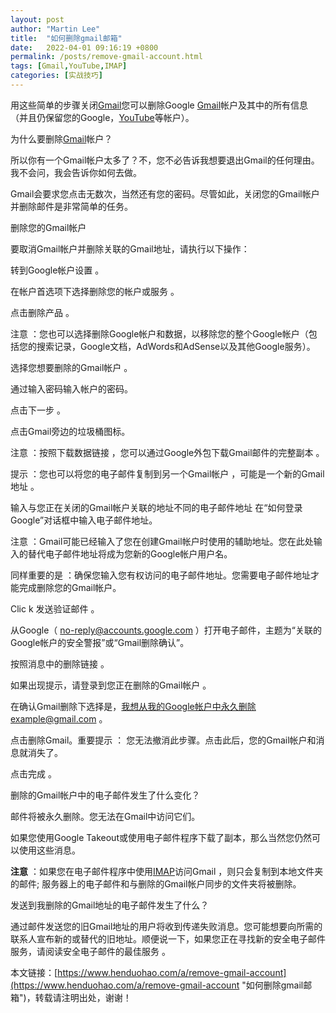 ```yaml
---
layout: post  
author: "Martin Lee"  
title:  "如何删除gmail邮箱"  
date:   2022-04-01 09:16:19 +0800  
permalink: /posts/remove-gmail-account.html  
tags: [Gmail,YouTube,IMAP]  
categories: [实战技巧]  
---
```

用这些简单的步骤关闭[Gmail](https://www.henduohao.com/tag/gmail "Gmail是Google的免费网络邮件服务，也是世界上用户量最多的邮箱。")您可以删除Google [Gmail](https://www.henduohao.com/tag/gmail "Gmail是Google的免费网络邮件服务，也是世界上用户量最多的邮箱。")帐户及其中的所有信息（并且仍保留您的Google，[YouTube](https://www.henduohao.com/tag/youtube "YouTube，谷歌旗下的美国影音分享网站，是目前全球最大的视频搜索和分享平台。")等帐户）。




为什么要删除[Gmail](https://www.henduohao.com/tag/gmail "Gmail是Google的免费网络邮件服务，也是世界上用户量最多的邮箱。")帐户？

所以你有一个Gmail帐户太多了？不，您不必告诉我想要退出Gmail的任何理由。我不会问，我会告诉你如何去做。

Gmail会要求您点击无数次，当然还有您的密码。尽管如此，关闭您的Gmail帐户并删除邮件是非常简单的任务。




删除您的Gmail帐户

要取消Gmail帐户并删除关联的Gmail地址，请执行以下操作：




转到Google帐户设置 。

在帐户首选项下选择删除您的帐户或服务 。

点击删除产品 。

注意 ：您也可以选择删除Google帐户和数据，以移除您的整个Google帐户（包括您的搜索记录，Google文档，AdWords和AdSense以及其他Google服务）。

选择您想要删除的Gmail帐户 。

通过输入密码输入帐户的密码。

点击下一步 。

点击Gmail旁边的垃圾桶图标。

注意 ：按照下载数据链接 ，您可以通过Google外包下载Gmail邮件的完整副本 。

提示 ：您也可以将您的电子邮件复制到另一个Gmail帐户 ，可能是一个新的Gmail地址 。

输入与您正在关闭的Gmail帐户关联的地址不同的电子邮件地址 在“如何登录Google”对话框中输入电子邮件地址。

注意 ：Gmail可能已经输入了您在创建Gmail帐户时使用的辅助地址。您在此处输入的替代电子邮件地址将成为您新的Google帐户用户名。

同样重要的是 ：确保您输入您有权访问的电子邮件地址。您需要电子邮件地址才能完成删除您的Gmail帐户。

Clic k 发送验证邮件 。

从Google（ no-reply@accounts.google.com ）打开电子邮件，主题为“关联的Google帐户的安全警报”或“Gmail删除确认”。

按照消息中的删除链接 。

如果出现提示，请登录到您正在删除的Gmail帐户 。

在确认Gmail删除下选择是，我想从我的Google帐户中永久删除example@gmail.com 。

点击删除Gmail。重要提示 ： 您无法撤消此步骤。点击此后，您的Gmail帐户和消息就消失了。

点击完成 。

删除的Gmail帐户中的电子邮件发生了什么变化？

邮件将被永久删除。您无法在Gmail中访问它们。




如果您使用Google Takeout或使用电子邮件程序下载了副本，那么当然您仍然可以使用这些消息。




**注意** ：如果您在电子邮件程序中使用[IMAP](https://www.henduohao.com/tag/imap "IMAP（Internet Message Access Protocol）以前称作交互邮件访问协议（Interactive Mail Access Protocol），是一个应用层协议。")访问Gmail ，则只会复制到本地文件夹的邮件; 服务器上的电子邮件和与删除的Gmail帐户同步的文件夹将被删除。




发送到我删除的Gmail地址的电子邮件发生了什么？

通过邮件发送您的旧Gmail地址的用户将收到传递失败消息。您可能想要向所需的联系人宣布新的或替代的旧地址。顺便说一下，如果您正在寻找新的安全电子邮件服务，请阅读安全电子邮件的最佳服务 。

本文链接：[https://www.henduohao.com/a/remove-gmail-account](https://www.henduohao.com/a/remove-gmail-account "如何删除gmail邮箱")，转载请注明出处，谢谢！